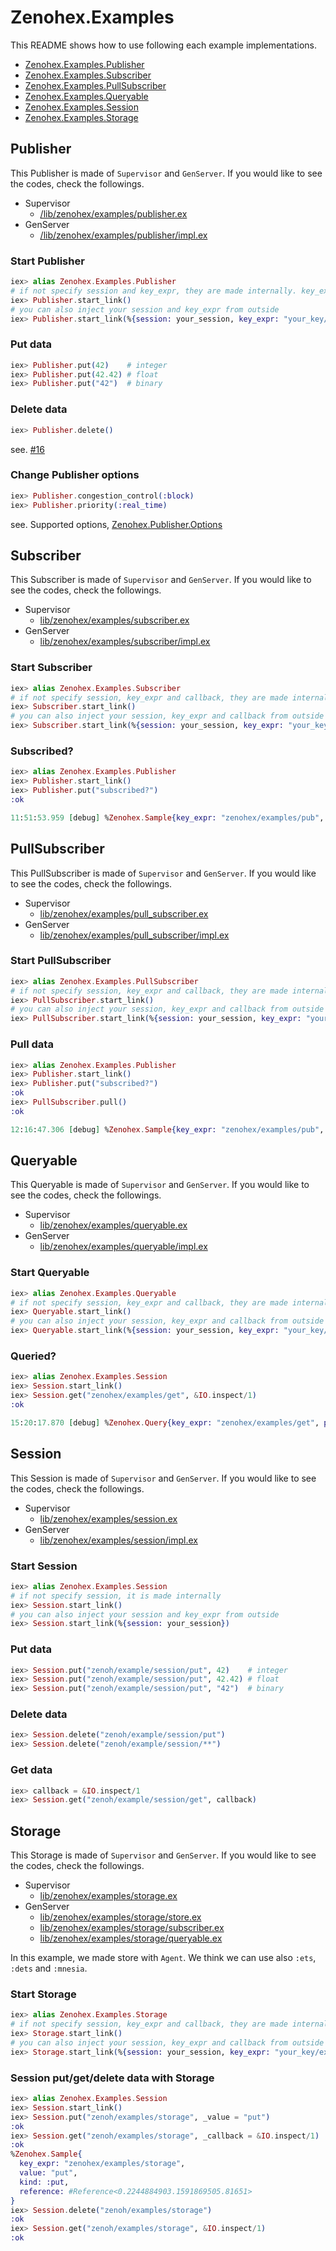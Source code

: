 # Zenohex.Examples

This README shows how to use following each example implementations.

- [Zenohex.Examples.Publisher](#publisher)
- [Zenohex.Examples.Subscriber](#subscriber)
- [Zenohex.Examples.PullSubscriber](#pullsubscriber)
- [Zenohex.Examples.Queryable](#queryable)
- [Zenohex.Examples.Session](#session)
- [Zenohex.Examples.Storage](#storage)

## Publisher

This Publisher is made of `Supervisor` and `GenServer`.
If you would like to see the codes, check the followings.

- Supervisor
  - [/lib/zenohex/examples/publisher.ex](/lib/zenohex/examples/publisher.ex)
- GenServer
  - [/lib/zenohex/examples/publisher/impl.ex](/lib/zenohex/examples/publisher/impl.ex)

### Start Publisher

```elixir
iex> alias Zenohex.Examples.Publisher
# if not specify session and key_expr, they are made internally. key_expr is "zenohex/examples/pub"
iex> Publisher.start_link()
# you can also inject your session and key_expr from outside
iex> Publisher.start_link(%{session: your_session, key_expr: "your_key/expression"})
```

### Put data

```elixir
iex> Publisher.put(42)    # integer
iex> Publisher.put(42.42) # float
iex> Publisher.put("42")  # binary
```

### Delete data

```elixir
iex> Publisher.delete()
```

see. [#16](https://github.com/b5g-ex/zenohex/issues/16)

### Change Publisher options

```elixir
iex> Publisher.congestion_control(:block)
iex> Publisher.priority(:real_time)
```

see. Supported options, [Zenohex.Publisher.Options](/lib/zenohex/publisher.ex)

## Subscriber

This Subscriber is made of `Supervisor` and `GenServer`.
If you would like to see the codes, check the followings.

- Supervisor
  - [lib/zenohex/examples/subscriber.ex](/lib/zenohex/examples/subscriber.ex)
- GenServer
  - [lib/zenohex/examples/subscriber/impl.ex](/lib/zenohex/examples/subscriber/impl.ex)

### Start Subscriber

```elixir
iex> alias Zenohex.Examples.Subscriber
# if not specify session, key_expr and callback, they are made internally. key_expr is "zenohex/examples/**",callback is &Logger.debug(inspect(&1))
iex> Subscriber.start_link()
# you can also inject your session, key_expr and callback from outside
iex> Subscriber.start_link(%{session: your_session, key_expr: "your_key/expression/**", callback: &IO.inspect/1})
```

### Subscribed?

```elixir
iex> alias Zenohex.Examples.Publisher
iex> Publisher.start_link()
iex> Publisher.put("subscribed?")
:ok

11:51:53.959 [debug] %Zenohex.Sample{key_expr: "zenohex/examples/pub", value: "subscribed?", kind: :put, reference: #Reference<0.1373489635.746717252.118288>}
```

## PullSubscriber

This PullSubscriber is made of `Supervisor` and `GenServer`.
If you would like to see the codes, check the followings.

- Supervisor
  - [lib/zenohex/examples/pull_subscriber.ex](/lib/zenohex/examples/pull_subscriber.ex)
- GenServer
  - [lib/zenohex/examples/pull_subscriber/impl.ex](/lib/zenohex/examples/pull_subscriber/impl.ex)

### Start PullSubscriber

```elixir
iex> alias Zenohex.Examples.PullSubscriber
# if not specify session, key_expr and callback, they are made internally. key_expr is "zenohex/examples/**",callback is &Logger.debug(inspect(&1))
iex> PullSubscriber.start_link()
# you can also inject your session, key_expr and callback from outside
iex> PullSubscriber.start_link(%{session: your_session, key_expr: "your_key/expression/**", callback: &IO.inspect/1})
```

### Pull data

```elixir
iex> alias Zenohex.Examples.Publisher
iex> Publisher.start_link()
iex> Publisher.put("subscribed?")
:ok
iex> PullSubscriber.pull()
:ok

12:16:47.306 [debug] %Zenohex.Sample{key_expr: "zenohex/examples/pub", value: "subscribed?", kind: :put, reference: #Reference<0.662543409.1019347013.179304>}
```

## Queryable

This Queryable is made of `Supervisor` and `GenServer`.
If you would like to see the codes, check the followings.

- Supervisor
  - [lib/zenohex/examples/queryable.ex](/lib/zenohex/examples/queryable.ex)
- GenServer
  - [lib/zenohex/examples/queryable/impl.ex](/lib/zenohex/examples/queryable/impl.ex)

### Start Queryable

```elixir
iex> alias Zenohex.Examples.Queryable
# if not specify session, key_expr and callback, they are made internally. key_expr is "zenohex/examples/**", callback is &Logger.debug(inspect(&1))
iex> Queryable.start_link()
# you can also inject your session, key_expr and callback from outside
iex> Queryable.start_link(%{session: your_session, key_expr: "your_key/expression/**", callback: &IO.inspect/1})
```

### Queried?

```elixir
iex> alias Zenohex.Examples.Session
iex> Session.start_link()
iex> Session.get("zenohex/examples/get", &IO.inspect/1)
:ok

15:20:17.870 [debug] %Zenohex.Query{key_expr: "zenohex/examples/get", parameters: "", value: :undefined, reference: #Reference<0.3076585362.3463839816.144434>}
```

## Session

This Session is made of `Supervisor` and `GenServer`.
If you would like to see the codes, check the followings.

- Supervisor
  - [lib/zenohex/examples/session.ex](/lib/zenohex/examples/session.ex)
- GenServer
  - [lib/zenohex/examples/session/impl.ex](/lib/zenohex/examples/session/impl.ex)

### Start Session

```elixir
iex> alias Zenohex.Examples.Session
# if not specify session, it is made internally
iex> Session.start_link()
# you can also inject your session and key_expr from outside
iex> Session.start_link(%{session: your_session})
```

### Put data

```elixir
iex> Session.put("zenoh/example/session/put", 42)    # integer
iex> Session.put("zenoh/example/session/put", 42.42) # float
iex> Session.put("zenoh/example/session/put", "42")  # binary
```

### Delete data

```elixir
iex> Session.delete("zenoh/example/session/put")
iex> Session.delete("zenoh/example/session/**")
```

### Get data

```elixir
iex> callback = &IO.inspect/1
iex> Session.get("zenoh/example/session/get", callback)
```

## Storage

This Storage is made of `Supervisor` and `GenServer`.
If you would like to see the codes, check the followings.

- Supervisor
  - [lib/zenohex/examples/storage.ex](/lib/zenohex/examples/storage.ex)
- GenServer
  - [lib/zenohex/examples/storage/store.ex](/lib/zenohex/examples/storage/store.ex)
  - [lib/zenohex/examples/storage/subscriber.ex](/lib/zenohex/examples/storage/subscriber.ex)
  - [lib/zenohex/examples/storage/queryable.ex](/lib/zenohex/examples/storage/queryable.ex)

In this example, we made store with `Agent`. We think we can use also `:ets`, `:dets` and `:mnesia`.

### Start Storage

```elixir
iex> alias Zenohex.Examples.Storage
# if not specify session, key_expr and callback, they are made internally. key_expr is "zenohex/examples/**"
iex> Storage.start_link()
# you can also inject your session, key_expr and callback from outside
iex> Storage.start_link(%{session: your_session, key_expr: "your_key/expression/**"})
```

### Session put/get/delete data with Storage

```elixir
iex> alias Zenohex.Examples.Session
iex> Session.start_link()
iex> Session.put("zenoh/examples/storage", _value = "put")
:ok
iex> Session.get("zenoh/examples/storage", _callback = &IO.inspect/1)
:ok
%Zenohex.Sample{
  key_expr: "zenohex/examples/storage",
  value: "put",
  kind: :put,
  reference: #Reference<0.2244884903.1591869505.81651>
}
iex> Session.delete("zenoh/examples/storage")
:ok
iex> Session.get("zenoh/examples/storage", &IO.inspect/1)
:ok
```
